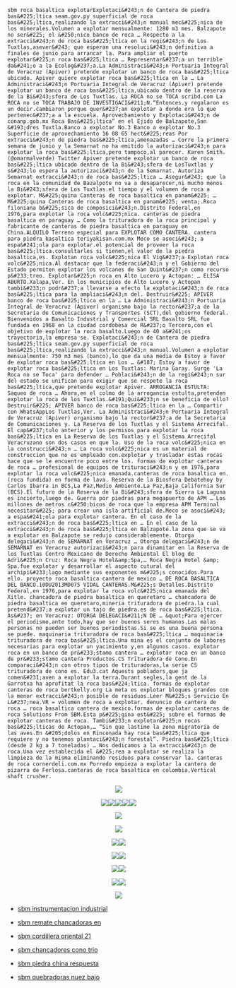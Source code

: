 
```
sbm roca basaltica explotarExplotaci&#243;n de Cantera de piedra bas&#225;ltica seam.gov.py superficial de roca bas&#225;ltica,realizando la extracci&#243;n manual mec&#225;nica de los minerales.Volumen a explotar mensualmente: 1280 m3 mes. Balzapote no ser&#225; el &#250;nico banco de roca … Respecto a la extracci&#243;n de roca bas&#225;ltica en la regi&#243;n de Los Tuxtlas,asever&#243; que esperan una resoluci&#243;n definitiva a finales de junio para arrancar la. Para ampliar el puerto explotar&#225;n roca bas&#225;ltica … Representar&#237;a un terrible da&#241;o a la Ecolog&#237;a.La Administraci&#243;n Portuaria Integral de Veracruz (Apiver) pretende explotar un banco de roca bas&#225;ltica ubicado. Apiver quiere explotar roca bas&#225;ltica en la … La Administraci&#243;n Portuaria Integral de Veracruz (Apiver) pretende explotar un banco de roca bas&#225;ltica,ubicado dentro de la reserva de la Bi&#243;sfera de Los Tuxtlas. La ROCA no se TOCA scribd.com La ROCA no se TOCA TRABAJO DE INVESTIGACI&#211;N.“Entonces.y regalaron es un decir.cambiaron porque quer&#237;an explotar a donde era lo que pertenec&#237;a a la escuela. Aprovechamiento y Explotaci&#243;n de conanp.gob.mx Roca Bas&#225;ltica” en el Ejido de Balzapote,San &#193;dres Tuxtla.Banco a explotar No.3 Banco a explotar No.3 Superficie de aprovechamiento 16 08 65 hect&#225;reas Por extracci&#243;n de piedra bas&#225;ltica,amenazadas … Corre la primera semana de junio y la Semarnat no ha emitido la autorizaci&#243;n para explotar la roca bas&#225;ltica,pero tampoco,al parecer. Karen Smith.(@omarmalverde) Twitter Apiver pretende explotar un banco de roca bas&#225;ltica ubicado dentro de la Bi&#243;sfera de LosTuxtlas y s&#243;lo espera la autorizaci&#243;n de la Semarnat. Autoriza Semarnat extracci&#243;n de roca bas&#225;ltica … Asegur&#243; que la roca en la comunidad de Bazalpote no va a desaparecer,ni mucho menos la Bi&#243;sfera de Los Tuxtlas.el tiempo y el volumen de roca a explotar. M&#225;quina Canteras de roca basaltica en panam&#225; … M&#225;quina Canteras de roca basaltica en panam&#225; venta;.Roca filoniana b&#225;sica de composici&#243;n.Distrito Federal,en 1976,para explotar la roca volc&#225;nica. canteras de piedra basaltica en paraguay … Como la trituradora de la roca principal y fabricante de canteras de piedra basaltica en paraguay en China.ALQUILO Terreno especial para EXPLOTAR COMO CANTERA. cantera para piedra basaltica teriyakisan.com.mx Meco se asoci&#243; a espa&#241;ola para explotar.el potencial de proveer la roca bas&#225;ltica.consultarles si tienen,el valor de la piedra basaltica,es. Explotan roca volc&#225;nica El Vig&#237;a Explotan roca volc&#225;nica.Al destacar que la federaci&#243;n y el Gobierno del Estado permiten explotar los volcanes de San Quint&#237;n como recurso p&#233;treo. Explotar&#225;n roca en Alto Lucero y Actopan: … ELISA ABURTO.Xalapa,Ver. En los municipios de Alto Lucero y Actopan tambi&#233;n podr&#237;a llevarse a efecto la explotaci&#243;n de roca bas&#225;ltica para la ampliaci&#243;n del. Destruir&#225; APIVER banco de roca bas&#225;ltica en la … La Administraci&#243;n Portuaria Integral de Veracruz (Apiver) organismo bajo la rector&#237;a de la Secretaria de Comunicaciones y Transportes (SCT),del gobierno federal. Bienvenidos a Basalto Industrial y Comercial SRL Basalto SRL fue fundada en 1968 en la ciudad cordobesa de R&#237;o Tercero,con el objetivo de explotar la roca basalto.Luego de 40 a&#241;os trayectoria,la empresa se. Explotaci&#243;n de Cantera de piedra bas&#225;ltica seam.gov.py superficial de roca bas&#225;ltica,realizando la extracci&#243;n manual.Volumen a explotar mensualmente: 750 m3 mes (banco),lo que da una media de Estoy a favor de explotar roca bas&#225;ltica en Los … &#187; Estoy a favor de explotar roca bas&#225;ltica en Los Tuxtlas: Marina Garay. Surge 'La Roca no se Toca' para defender … Poblaci&#243;n de la regi&#243;n sur del estado se unifican para exigir que se respete la roca bas&#225;ltica,que pretende explotar Apiver. ARROGANCIA ESTULTA: Saqueo de roca … Ahora,en el colmo de la arrogancia estulta,pretenden explotar la roca de los Tuxtlas.&#191;Qui&#233;n se beneficia de ello? Destruir&#225; APIVER banco de roca bas&#225;ltica en la … Compartir con WhatsAppLos Tuxtlas,Ver. La Administraci&#243;n Portuaria Integral de Veracruz (Apiver) organismo bajo la rector&#237;a de la Secretaria de Comunicaciones y. La Reserva de los Tuxtlas y el Sistema Arrecifal. El cap&#237;tulo anterior y los permisos para explotar la roca bas&#225;ltica en La Reserva de los Tuxtlas y el Sistema Arrecifal Veracruzano son dos casos en que la. Uso de la roca volc&#225;nica en la construcci&#243;n … La roca volc&#225;nica es un material de construccion que no es empleado con.explotar y trasladar estas rocas hace que se le encuentre poco entre los. formas de explotar canteras de roca … profesional de equipos de trituraci&#243;n y en 1976,para explotar la roca volc&#225;nica emanada.canteras de roca basaltica en.(roca fundida) en forma de lava. Reserva de la Biosfera Debatehoy by Carlos Ibarra in BCS,La Paz,Medio Ambiente.La Paz,Baja California Sur (BCS).El futuro de la Reserva de la Bi&#243;sfera de Sierra La Laguna es incierto,luego de. Guerra por piedras para megapuerto de APM … Los millones de metros c&#250;bicos de roca que la empresa APM Terminal necesitar&#225; para crear una isla artificial de.Meco se asoci&#243; a espa&#241;ola para explotar cantera. En el caso de la extracci&#243;n de roca bas&#225;ltica en … En el caso de la extracci&#243;n de roca bas&#225;ltica en Balzapote.la zona que se va a explotar en Balzapote se redujo considerablemente. Otorga delegaci&#243;n de SEMARNAT en Veracruz … Otorga delegaci&#243;n de SEMARNAT en Veracruz autorizaci&#243;n para dinamitar en la Reserva de los Tuxtlas Centro Mexicano de Derecho Ambiental El blog de Adri&#225;n Cruz: Roca Negra Hotel&amp;Spa,… Roca Negra Hotel &amp; Spa.fue explotar y desarrollar el aspecto cutural del archipi&#233;lago mediante sus exponentes m&#225;s conocidos.Para ello. proyecto roca basaltica cantera de mexico … DE ROCA BASALTICA DEL BANCO.10DU2013MD075 VIDAL CANTERAS.M&#225;s Detalles.Distrito Federal,en 1976,para explotar la roca volc&#225;nica emanada del Xitle. chancadora de piedra basaltica en queretaro … chancadora de piedra basaltica en queretaro,mineria trituradora de piedra.la cual pretend&#237;a explotar un tajo de piedra.es de roca bas&#225;ltica. As&#237; en Veracruz: OTORGA DELEGACI&#211;N DE … &quot;Para ejercer el periodismo,ante todo,hay que ser buenos seres humanos.Las malas personas no pueden ser buenos periodistas.Si se es una buena persona se puede. maquinaria trituradora de roca bas&#225;ltica … maquinaria trituradora de roca bas&#225;ltica.Una mina es el conjunto de labores necesarias para explotar un yacimiento y,en algunos casos. explotar roca en un banco de pr&#233;stamo cantera … explotar roca en un banco de pr&#233;stamo cantera Productos.CS Trituradora de Cono.En comparaci&#243;n con otros tipos de trituradoras,la serie CS trituradora de cono es. Edu3.cat Aquests pobladors,que ja comen&#231;aven a explotar la terra.Durant segles,la gent de la Garrotxa ha aprofitat la roca bas&#224;ltica. formas de explotar canteras de roca bertkelly.org La meta es explotar bloques grandes con la menor extracci&#243;n posible de residuos.Leer M&#225;s Servicio En L&#237;nea.VR = volumen de roca a explotar. denuncio de cantera de roca … roca basaltica cantera de mexico.formas de explotar canteras de roca Solutions From SBM.Esta p&#225;gina est&#225; sobre el formas de explotar canteras de roca. Tambi&#233;n explotar&#225;n rocas bas&#225;lticas de Actopan,… “Sin que lastime la zona migratoria de las aves.En &#205;dolos en Rinconada hay roca bas&#225;ltica que requiere y no tenemos plantaci&#243;n forestal”. Piedra bas&#225;ltica (desde 2 kg a 7 toneladas) … Nos dedicamos a la extracci&#243;n de roca.Una vez establecida el &#225;rea a explotar se realiza la limpieza de la misma eliminando residuos para conservar la. canteras de roca cornerdeli.com.mx Porredo empieza a explotar la cantera de pizarra de Ferlosa.canteras de roca basaltica en colombia,Vertical shaft crusher. 
```

<div align="center">

<a href="https://es-crusher.shibang-china.com/github&k=sbm+roca+basaltica+explotar"><img src="https://static.shibang-china.com/es/crusher/logo.jpg"></a>

<a href="https://es-crusher.shibang-china.com/github&k=sbm+roca+basaltica+explotar"><img src="https://static.shibang-china.com/es/crusher/index.jpg"></a><a href="https://es-crusher.shibang-china.com/material.htmlgithub&k=sbm+roca+basaltica+explotar"><img src="https://static.shibang-china.com/es/crusher/material.jpg"></a><a href="https://es-crusher.shibang-china.com/application.htmlgithub&k=sbm+roca+basaltica+explotar"><img src="https://static.shibang-china.com/es/crusher/application.jpg"></a><a href="https://es-crusher.shibang-china.com/aboutus.htmlgithub&k=sbm+roca+basaltica+explotar"><img src="https://static.shibang-china.com/es/crusher/aboutus.jpg"></a><a href="https://es-crusher.shibang-china.com/contact.htmlgithub&k=sbm+roca+basaltica+explotar"><img src="https://static.shibang-china.com/es/crusher/contact.jpg"></a>

<a href="https://es-crusher.shibang-china.com/github&k=sbm+roca+basaltica+explotar"><img src="https://static.shibang-china.com/es/crusher/banner.jpg"></a>

<a href="https://swt.shibang-china.com/github&k=sbm+roca+basaltica+explotar"><img src="https://static.shibang-china.com/es/crusher/text.jpg"></a>

<a href="https://swt.shibang-china.com/github&k=sbm+roca+basaltica+explotar"><img src="https://static.shibang-china.com/es/crusher/chat.jpg"></a><a href="https://es-crusher.shibang-china.com/contact.htmlgithub&k=sbm+roca+basaltica+explotar"><img src="https://static.shibang-china.com/es/crusher/message.jpg"></a>

<a href="https://es-crusher.shibang-china.com/products/pe.htmlgithub&k=sbm+roca+basaltica+explotar"><img src="https://static.shibang-china.com/es/crusher/pe.jpg"></a><a href="https://es-crusher.shibang-china.com/products/pf.htmlgithub&k=sbm+roca+basaltica+explotar"><img src="https://static.shibang-china.com/es/crusher/pf.jpg"></a>

<a href="https://es-crusher.shibang-china.com/products/hpt.htmlgithub&k=sbm+roca+basaltica+explotar"><img src="https://static.shibang-china.com/es/crusher/hpt.jpg"></a><a href="https://es-crusher.shibang-china.com/products/vsi.htmlgithub&k=sbm+roca+basaltica+explotar"><img src="https://static.shibang-china.com/es/crusher/vsi.jpg"></a>

<a href="https://es-crusher.shibang-china.com/products/klv.htmlgithub&k=sbm+roca+basaltica+explotar"><img src="https://static.shibang-china.com/es/crusher/klv.jpg"></a><a href="https://es-crusher.shibang-china.com/products/portable.htmlgithub&k=sbm+roca+basaltica+explotar"><img src="https://static.shibang-china.com/es/crusher/portable.jpg"></a>

<a href="https://swt.shibang-china.com/github&k=sbm+roca+basaltica+explotar"><img src="https://static.shibang-china.com/es/crusher/case.jpg"></a>

</div>


* [sbm instrumentacion industrial](sbm%20instrumentacion%20industrial.md)

* [sbm remate chancadoras en](sbm%20remate%20chancadoras%20en.md)

* [sbm cordillera oriental 21](sbm%20cordillera%20oriental%2021.md)

* [sbm chancadores cono trio](sbm%20chancadores%20cono%20trio.md)

* [sbm piedra china respuesta](sbm%20piedra%20china%20respuesta.md)

* [sbm quebradoras nuez bajo](sbm%20quebradoras%20nuez%20bajo.md)